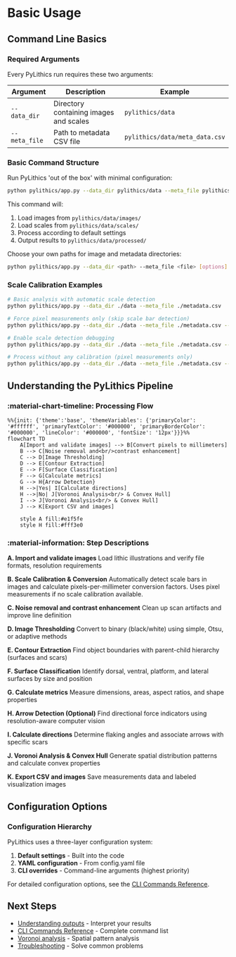 # Basic Usage

## Command Line Basics

### Required Arguments

Every PyLithics run requires these two arguments:

| Argument | Description | Example |
|----------|-------------|----------|
| `--data_dir` | Directory containing images and scales | `pylithics/data` |
| `--meta_file` | Path to metadata CSV file | `pylithics/data/meta_data.csv` |

### Basic Command Structure

Run PyLithics 'out of the box' with minimal configuration:

```bash
python pylithics/app.py --data_dir pylithics/data --meta_file pylithics/data/meta_data.csv
```
This command will:

1. Load images from `pylithics/data/images/`
2. Load scales from `pylithics/data/scales/`
3. Process according to default settings
4. Output results to `pylithics/data/processed/`

Choose your own paths for image and metadata directories:

```bash
python pylithics/app.py --data_dir <path> --meta_file <file> [options]
```

### Scale Calibration Examples

```bash
# Basic analysis with automatic scale detection
python pylithics/app.py --data_dir ./data --meta_file ./metadata.csv

# Force pixel measurements only (skip scale bar detection)
python pylithics/app.py --data_dir ./data --meta_file ./metadata.csv --force_scale_method pixels

# Enable scale detection debugging
python pylithics/app.py --data_dir ./data --meta_file ./metadata.csv --scale_debug

# Process without any calibration (pixel measurements only)
python pylithics/app.py --data_dir ./data --meta_file ./metadata.csv --disable_scale_calibration
```

## Understanding the PyLithics Pipeline

<div class="grid" markdown>

<div markdown>

### :material-chart-timeline: Processing Flow

```mermaid
%%{init: {'theme':'base', 'themeVariables': {'primaryColor': '#ffffff', 'primaryTextColor': '#000000', 'primaryBorderColor': '#000000', 'lineColor': '#000000', 'fontSize': '12px'}}}%%
flowchart TD
    A[Import and validate images] --> B[Convert pixels to millimeters]
    B --> C[Noise removal and<br/>contrast enhancement]
    C --> D[Image Thresholding]
    D --> E[Contour Extraction]
    E --> F[Surface Classification]
    F --> G[Calculate metrics]
    G --> H{Arrow Detection}
    H -->|Yes| I[Calculate directions]
    H -->|No| J[Voronoi Analysis<br/> & Convex Hull]
    I --> J[Voronoi Analysis<br/> & Convex Hull]
    J --> K[Export CSV and images]

    style A fill:#e1f5fe
    style H fill:#fff3e0
```

</div>

<div markdown>

### :material-information: Step Descriptions

**A. Import and validate images**
Load lithic illustrations and verify file formats, resolution requirements

**B. Scale Calibration & Conversion**
Automatically detect scale bars in images and calculate pixels-per-millimeter conversion factors. Uses pixel measurements if no scale calibration available.

**C. Noise removal and contrast enhancement**
Clean up scan artifacts and improve line definition

**D. Image Thresholding**
Convert to binary (black/white) using simple, Otsu, or adaptive methods

**E. Contour Extraction**
Find object boundaries with parent-child hierarchy (surfaces and scars)

**F. Surface Classification**
Identify dorsal, ventral, platform, and lateral surfaces by size and position

**G. Calculate metrics**
Measure dimensions, areas, aspect ratios, and shape properties

**H. Arrow Detection (Optional)**
Find directional force indicators using resolution-aware computer vision

**I. Calculate directions**
Determine flaking angles and associate arrows with specific scars

**J. Voronoi Analysis & Convex Hull**
Generate spatial distribution patterns and calculate convex properties

**K. Export CSV and images**
Save measurements data and labeled visualization images

</div>

</div>

## Configuration Options

### Configuration Hierarchy

PyLithics uses a three-layer configuration system:

1. **Default settings** - Built into the code
2. **YAML configuration** - From config.yaml file
3. **CLI overrides** - Command-line arguments (highest priority)

For detailed configuration options, see the [CLI Commands Reference](../reference/cli-commands.md).


## Next Steps

- [Understanding outputs](outputs.md) - Interpret your results
- [CLI Commands Reference](../reference/cli-commands.md) - Complete command list
- [Voronoi analysis](voronoi-analysis.md) - Spatial pattern analysis
- [Troubleshooting](troubleshooting.md) - Solve common problems